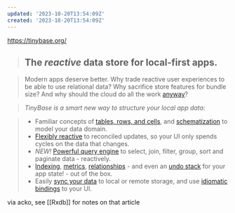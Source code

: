 ```yaml
---
updated: '2023-10-20T13:54:09Z'
created: '2023-10-20T13:54:09Z'
---
```

https://tinybase.org/

> ## The _reactive_ data store for local‑first apps.

> Modern apps deserve better. Why trade reactive user experiences to be able to use relational data? Why sacrifice store features for bundle size? And why should the cloud do all the work [anyway](https://www.inkandswitch.com/local-first/)?

> _TinyBase is a smart new way to structure your local app data:_

> -   Familiar concepts of [tables, rows, and cells](https://tinybase.org/#set-and-get-tables-rows-and-cells), and [schematization](https://tinybase.org/#apply-schemas-to-tables) to model your data domain.
> -   [Flexibly reactive](https://tinybase.org/#register-listeners-at-any-granularity) to reconciled updates, so your UI only spends cycles on the data that changes.
> -   _NEW!_ [Powerful query engine](https://tinybase.org/#build-complex-queries-with-tinyql) to select, join, filter, group, sort and paginate data - reactively.
> -   [Indexing](https://tinybase.org/#create-indexes-for-fast-lookups), [metrics](https://tinybase.org/#define-metrics-and-aggregations), [relationships](https://tinybase.org/#configure-relationships-between-tables) - and even an [undo stack](https://tinybase.org/#use-checkpoints-for-an-easy-undo-stack) for your app state! - out of the box.
> -   Easily [sync your data](https://tinybase.org/#persist-data-to-browser-file-or-server) to local or remote storage, and use [idiomatic bindings](https://tinybase.org/#call-hooks-to-bind-to-data) to your UI.

via acko, see [[Rxdb]] for notes on that article